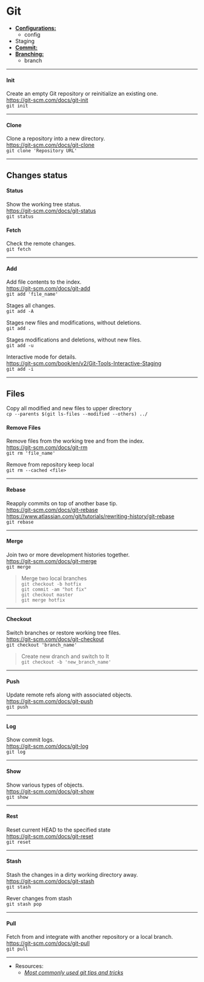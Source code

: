 # Git

- __[Configurations:](/git/config.md)__
  - config
- Staging
- __[Commit:](/git/commit.md)__
- __[Branching:](/git/branching.md)__
  - branch

***

#### Init
Create an empty Git repository or reinitialize an existing one. <br>
https://git-scm.com/docs/git-init <br>
`git init`

***

#### Clone
Clone a repository into a new directory. <br>
https://git-scm.com/docs/git-clone <br>
`git clone 'Repository URL'`

***

## Changes status

#### Status

Show the working tree status. <br>
https://git-scm.com/docs/git-status <br>
`git status`

#### Fetch

Check the remote changes. <br>
`git fetch`

***

#### Add

Add file contents to the index. <br>
https://git-scm.com/docs/git-add <br>
`git add 'file_name'`

Stages all changes. <br>
`git add -A`  

Stages new files and modifications, without deletions. <br>
`git add .` 

Stages modifications and deletions, without new files. <br>
`git add -u` 

 Interactive mode for details. <br>
 https://git-scm.com/book/en/v2/Git-Tools-Interactive-Staging <br>
 `git add -i`

***

## Files

Copy all modified and new files to upper directory <br>
`cp --parents $(git ls-files --modified --others) ../`

#### Remove Files

Remove files from the working tree and from the index. <br>
https://git-scm.com/docs/git-rm <br>
`git rm 'file_name'`

Remove from repository keep local <br>
`git rm --cached <file>`

***

#### Rebase
Reapply commits on top of another base tip. <br>
https://git-scm.com/docs/git-rebase <br>
https://www.atlassian.com/git/tutorials/rewriting-history/git-rebase <br>
`git rebase`

***

#### Merge
Join two or more development histories together. <br>
https://git-scm.com/docs/git-merge <br>
`git merge`

> Merge two local branches <br>
`git checkout -b hotfix` <br>
`git commit -am "hot fix"` <br>
`git checkout master` <br>
`git merge hotfix`

***

#### Checkout

Switch branches or restore working tree files. <br>
https://git-scm.com/docs/git-checkout <br>
`git checkout 'branch_name'`

> Create new dranch and switch to It <br>
`git checkout -b 'new_branch_name'`

***

#### Push

Update remote refs along with associated objects. <br>
https://git-scm.com/docs/git-push <br>
`git push`

***

#### Log
Show commit logs. <br>
https://git-scm.com/docs/git-log <br>
`git log`

***

#### Show
Show various types of objects. <br>
https://git-scm.com/docs/git-show <br>
`git show`

***

#### Rest
Reset current HEAD to the specified state <br>
https://git-scm.com/docs/git-reset <br>
`git reset` 

***

#### Stash
Stash the changes in a dirty working directory away. <br>
https://git-scm.com/docs/git-stash <br>
`git stash`

Rever changes from stash <br>
`git stash pop`

***

#### Pull
Fetch from and integrate with another repository or a local branch. <br>
https://git-scm.com/docs/git-pull <br>
`git pull`

***

- Resources:
  - [_Most commonly used git tips and tricks_](https://github.com/git-tips/tips)